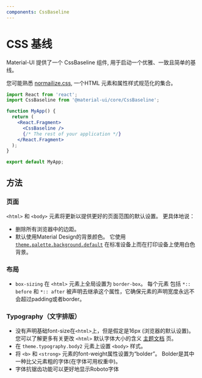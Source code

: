 ```yaml
---
components: CssBaseline
---
```


# CSS 基线

<p class="description">Material-UI 提供了一个 CssBaseline 组件, 用于启动一个优雅、一致且简单的基线。</p>

您可能熟悉 [normailize.css](https://github.com/necolas/normalize.css), 一个HTML 元素和属性样式规范化的集合。

```jsx
import React from 'react';
import CssBaseline from '@material-ui/core/CssBaseline';

function MyApp() {
  return (
    <React.Fragment>
      <CssBaseline />
      {/* The rest of your application */}
    </React.Fragment>
  );
}

export default MyApp;
```

## 方法

### 页面

`<html>` 和 `<body>` 元素将更新以提供更好的页面范围的默认设置。 更具体地说：

- 删除所有浏览器中的边距。
- 默认使用Material Design的背景颜色。 它使用 [`theme.palette.background.default`](/customization/default-theme/?expend-path=$.palette.background) 在标准设备上而在打印设备上使用白色背景。

### 布局

- `box-sizing` 在 `<html>` 元素上全局设置为 `border-box`。 每个元素 包括 `*:: before` 和 `*:: after` 被声明去继承这个属性，它确保元素的声明宽度永远不会超过padding或者border。

### Typography（文字排版）

- 没有声明基础font-size在`<html>`上，但是假定是16px (浏览器的默认设置)。 您可以了解更多有关更改 `<html>` 默认字体大小的含义 [主题文档](/customization/typography/#typography-html-font-size) 页。
- 在 `theme.typography.body2` 元素上设置 `<body>` 样式。
- 将 `<b>` 和 `<strong>` 元素的font-weight属性设置为“bolder”。 Bolder是其中一种比父元素粗的字体(在字体可用权重中)。
- 字体抗锯齿功能可以更好地显示Roboto字体